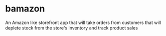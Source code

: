 # bamazon
An Amazon like storefront app that will take orders from customers that will deplete stock from the store's inventory and track product sales 
